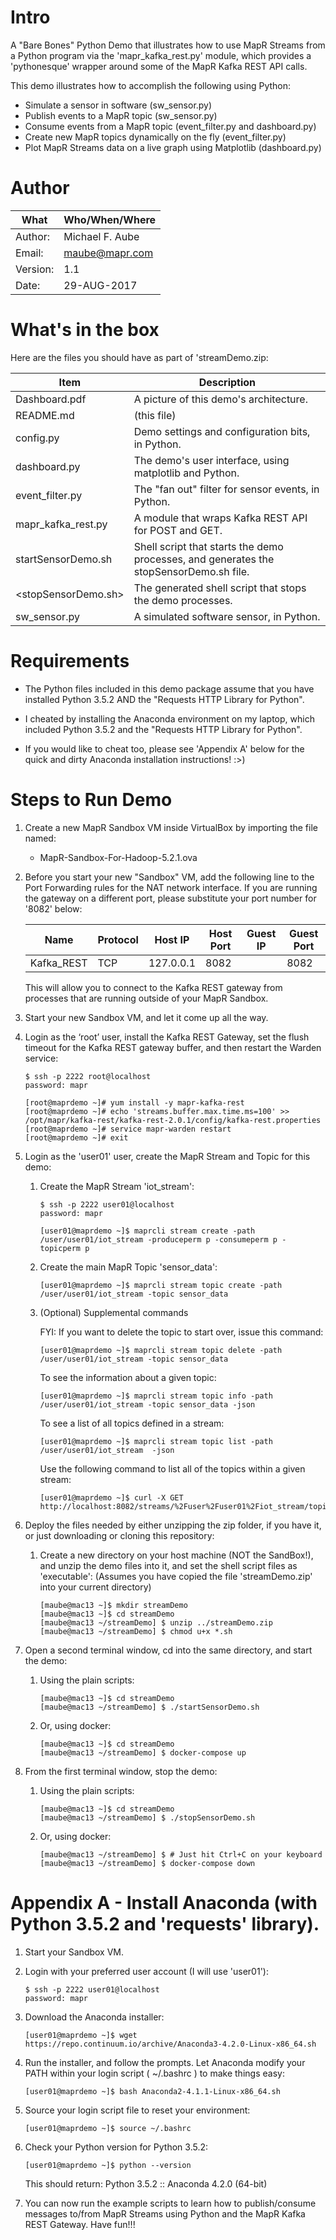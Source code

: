 # Intro

A "Bare Bones" Python Demo that illustrates how to use MapR Streams
from a Python program via the 'mapr_kafka_rest.py' module, which provides
a 'pythonesque' wrapper around some of the MapR Kafka REST API calls.

This demo illustrates how to accomplish the following using Python:

* Simulate a sensor in software  (sw_sensor.py)
* Publish events to a MapR topic (sw_sensor.py)
* Consume events from a MapR topic (event_filter.py and dashboard.py)
* Create new MapR topics dynamically on the fly (event_filter.py)
* Plot MapR Streams data on a live graph using Matplotlib (dashboard.py)
      
# Author

   What      | Who/When/Where
-------- | --------------
Author:  | Michael F. Aube
Email:   | maube@mapr.com
Version: | 1.1
Date:    | 29-AUG-2017

# What's in the box

Here are the files you should have as part of 'streamDemo.zip:

 Item | Description
 ----- | ----------
 Dashboard.pdf            | A picture of this demo's architecture.
 README.md                | (this file)
 config.py                | Demo settings and configuration bits, in Python.
 dashboard.py             | The demo's user interface, using matplotlib and Python.
 event_filter.py          | The "fan out" filter for sensor events, in Python.
 mapr_kafka_rest.py       | A module that wraps Kafka REST API for POST and GET.
 startSensorDemo.sh       | Shell script that starts the demo processes, and generates the stopSensorDemo.sh file.
 <stopSensorDemo.sh>      | The generated shell script that stops the demo processes.
 sw_sensor.py             | A simulated software sensor, in Python.


# Requirements

* The Python files included in this demo package assume that you have installed Python 3.5.2 AND the "Requests HTTP Library for Python".

* I cheated by installing the Anaconda environment on my laptop, which included Python 3.5.2 and the "Requests HTTP Library for Python".

* If you would like to cheat too, please see 'Appendix A' below for the quick and dirty Anaconda installation instructions!  :>)

# Steps to Run Demo

1. Create a new MapR Sandbox VM inside VirtualBox by importing the file named:
   
   * MapR-Sandbox-For-Hadoop-5.2.1.ova
   
2. Before you start your new "Sandbox" VM, add the following line to
   the Port Forwarding rules for the NAT network interface.  If you are
   running the gateway on a different port, please substitute your port
   number for '8082' below:

   Name     |    Protocol | Host IP   |    Host Port  | Guest IP |  Guest Port
   ------------ | ----------- | --------- | ------------- | --------- | -----------
     Kafka_REST   |    TCP      | 127.0.0.1 |   8082        |           | 8082
   
   This will allow you to connect to the Kafka REST gateway from processes that
   are running outside of your MapR Sandbox.
   

3. Start your new Sandbox VM, and let it come up all the way.


4. Login as the ‘root’ user, install the Kafka REST Gateway, set the flush timeout 
   for the Kafka REST gateway buffer, and then restart the Warden service:

   ```
   $ ssh -p 2222 root@localhost
   password: mapr

   [root@maprdemo ~]# yum install -y mapr-kafka-rest
   [root@maprdemo ~]# echo 'streams.buffer.max.time.ms=100' >> /opt/mapr/kafka-rest/kafka-rest-2.0.1/config/kafka-rest.properties
   [root@maprdemo ~]# service mapr-warden restart
   [root@maprdemo ~]# exit
   ```

5. Login as the 'user01' user, create the MapR Stream and Topic for this demo:
    1. Create the MapR Stream 'iot_stream':

       ```
       $ ssh -p 2222 user01@localhost
       password: mapr

       [user01@maprdemo ~]$ maprcli stream create -path /user/user01/iot_stream -produceperm p -consumeperm p -topicperm p
       ```

    2. Create the main MapR Topic 'sensor_data':

       ```
       [user01@maprdemo ~]$ maprcli stream topic create -path /user/user01/iot_stream -topic sensor_data
       ```

    3. (Optional) Supplemental commands

       FYI:  If you want to delete the topic to start over, issue this command:
       ```
       [user01@maprdemo ~]$ maprcli stream topic delete -path /user/user01/iot_stream -topic sensor_data
       ```

       To see the information about a given topic:
       ```
       [user01@maprdemo ~]$ maprcli stream topic info -path /user/user01/iot_stream -topic sensor_data -json
       ```

       To see a list of all topics defined in a stream:
       ```
       [user01@maprdemo ~]$ maprcli stream topic list -path /user/user01/iot_stream  -json
       ```

       Use the following command to list all of the topics within a given stream:
       ```
       [user01@maprdemo ~]$ curl -X GET http://localhost:8082/streams/%2Fuser%2Fuser01%2Fiot_stream/topics
       ```


6. Deploy the files needed by either unzipping the zip folder, if you have it, or just downloading or cloning this repository:

    1. Create a new directory on your host machine (NOT the SandBox!), and unzip the demo files into it, and set the shell script files as 'executable': (Assumes you have copied the file 'streamDemo.zip' into your current directory)

       ```
       [maube@mac13 ~]$ mkdir streamDemo
       [maube@mac13 ~]$ cd streamDemo
       [maube@mac13 ~/streamDemo] $ unzip ../streamDemo.zip
       [maube@mac13 ~/streamDemo] $ chmod u+x *.sh
       ```
   
   
7. Open a second terminal window, cd into the same directory, and start the demo:

   1. Using the plain scripts:
       ```
       [maube@mac13 ~]$ cd streamDemo
       [maube@mac13 ~/streamDemo] $ ./startSensorDemo.sh
       ```

   2. Or, using docker:
       ```
       [maube@mac13 ~]$ cd streamDemo
       [maube@mac13 ~/streamDemo] $ docker-compose up
       ```
   
8. From the first terminal window, stop the demo:

   1. Using the plain scripts:
       ```
       [maube@mac13 ~]$ cd streamDemo
       [maube@mac13 ~/streamDemo] $ ./stopSensorDemo.sh
       ```

   2. Or, using docker:
       ```
       [maube@mac13 ~/streamDemo] $ # Just hit Ctrl+C on your keyboard
       [maube@mac13 ~/streamDemo] $ docker-compose down
       ```

# Appendix A - Install Anaconda (with Python 3.5.2 and 'requests' library).


1. Start your Sandbox VM.


2. Login with your preferred user account (I will use 'user01'):

    ```
    $ ssh -p 2222 user01@localhost
    password: mapr
    ```


3. Download the Anaconda installer:
    ```
    [user01@maprdemo ~]$ wget https://repo.continuum.io/archive/Anaconda3-4.2.0-Linux-x86_64.sh
    ```

4. Run the installer, and follow the prompts.  Let Anaconda modify your PATH within your
    login script ( ~/.bashrc ) to make things easy:

    ```
    [user01@maprdemo ~]$ bash Anaconda2-4.1.1-Linux-x86_64.sh
    ```

5. Source your login script file to reset your environment:

    ```
    [user01@maprdemo ~]$ source ~/.bashrc
    ```

6. Check your Python version for Python 3.5.2:

    ```
    [user01@maprdemo ~]$ python --version
    ```
    This should return:  Python 3.5.2 :: Anaconda 4.2.0 (64-bit)

 
7. You can now run the example scripts to learn how to publish/consume messages to/from MapR Streams using Python and the MapR Kafka REST Gateway.  Have fun!!!

   
